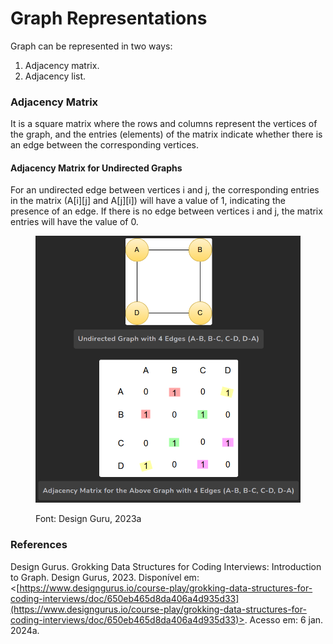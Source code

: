 # Graph Representations

Graph can be represented in two ways:

1. Adjacency matrix.
2. Adjacency list.



### Adjacency Matrix

It is a square matrix where the rows and columns represent the vertices of the graph, and the entries (elements) of the matrix indicate whether there is an edge between the corresponding vertices.



#### Adjacency Matrix for Undirected Graphs <a href="#adjacency-matrix-for-undirected-graphs" id="adjacency-matrix-for-undirected-graphs"></a>

For an undirected edge between vertices i and j, the corresponding entries in the matrix (A\[i]\[j] and A\[j]\[i]) will have a value of 1, indicating the presence of an edge. If there is no edge between vertices i and j, the matrix entries will have the value of 0.



<figure><img src="../../.gitbook/assets/image (13).png" alt=""><figcaption><p>Font:  Design Guru, 2023a</p></figcaption></figure>



### References

Design Gurus. Grokking Data Structures for Coding Interviews: Introduction to Graph. Design Gurus, 2023. Disponível em: <[https://www.designgurus.io/course-play/grokking-data-structures-for-coding-interviews/doc/650eb465d8da406a4d935d33](https://www.designgurus.io/course-play/grokking-data-structures-for-coding-interviews/doc/650eb465d8da406a4d935d33)>. Acesso em: 6 jan. 2024a.
